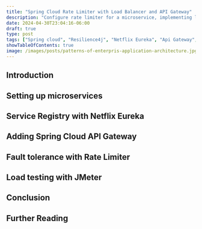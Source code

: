 ```yaml
---
title: "Spring Cloud Rate Limiter with Load Balancer and API Gateway"
description: "Configure rate limiter for a microservice, implementing load balancing and run a performance test for the service"
date: 2024-04-30T23:04:16-06:00
draft: true
type: post
tags: ["Spring cloud", "Resilience4j", "Netflix Eureka", "Api Gateway", "Load Balance"]
showTableOfContents: true
image: /images/posts/patterns-of-enterpris-application-architecture.jpg
---
```


## Introduction

## Setting up microservices

## Service Registry with Netflix Eureka

## Adding Spring Cloud API Gateway

## Fault tolerance with Rate Limiter

## Load testing with JMeter

## Conclusion

## Further Reading